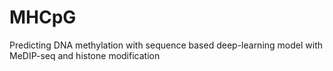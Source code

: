 # MHCpG
Predicting DNA methylation with sequence based deep-learning model with MeDIP-seq and histone modification
